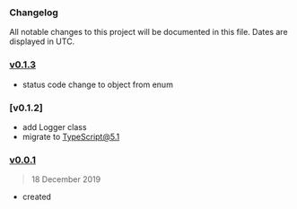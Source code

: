 ### Changelog

All notable changes to this project will be documented in this file. Dates are displayed in UTC.

### [v0.1.3](https://github.com/asklim/asklim/compare/v0.1.2...v0.1.3)

- status code change to object from enum

### [v0.1.2]

- add Logger class
- migrate to TypeScript@5.1

### [v0.0.1](https://github.com/asklim/asklim)

> 18 December 2019
- created
